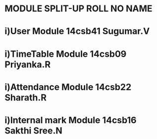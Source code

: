 # MODULE SPLIT-UP                                  ROLL NO                            NAME

# i)User Module                                    14csb41                          Sugumar.V

# i)TimeTable Module                               14csb09                          Priyanka.R

# i)Attendance Module                              14csb22                          Sharath.R
                  
# i)Internal mark Module                           14csb16                         Sakthi Sree.N

